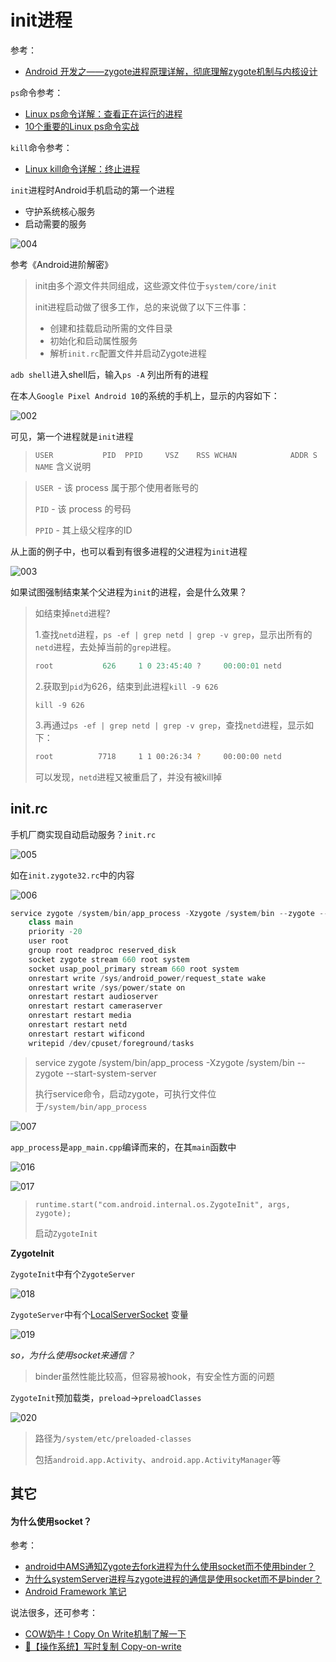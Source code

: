 # init进程

参考：

+ [Android 开发之——zygote进程原理详解，彻底理解zygote机制与内核设计](https://www.bilibili.com/video/BV1Z5411H7Gq?p=1&vd_source=308fc9b57cdc925a463da02262234ff6)



`ps`命令参考：

+ [Linux ps命令详解：查看正在运行的进程](http://c.biancheng.net/view/1062.html)
+ [10个重要的Linux ps命令实战](https://linux.cn/article-4743-1.html)



`kill`命令参考：

+ [Linux kill命令详解：终止进程](http://c.biancheng.net/view/1068.html)



`init`进程时Android手机启动的第一个进程

+ 守护系统核心服务
+ 启动需要的服务

![004](https://github.com/winfredzen/Android-Basic/blob/master/Framework/images/004.png)



参考《Android进阶解密》

> init由多个源文件共同组成，这些源文件位于`system/core/init`
>
> init进程启动做了很多工作，总的来说做了以下三件事：
>
> + 创建和挂载启动所需的文件目录
> + 初始化和启动属性服务
> + 解析`init.rc`配置文件并启动Zygote进程



`adb shell`进入shell后，输入`ps -A` 列出所有的进程

在本人`Google Pixel Android 10`的系统的手机上，显示的内容如下：

![002](https://github.com/winfredzen/Android-Basic/blob/master/Framework/images/002.png)

可见，第一个进程就是`init`进程

> `USER           PID  PPID     VSZ    RSS WCHAN            ADDR S NAME` 含义说明

> `USER `- 该 process 属于那个使用者账号的
>
> `PID`  - 该 process 的号码
>
> `PPID`  - 其上级父程序的ID



从上面的例子中，也可以看到有很多进程的父进程为`init`进程

![003](https://github.com/winfredzen/Android-Basic/blob/master/Framework/images/003.png)



如果试图强制结束某个父进程为`init`的进程，会是什么效果？

> 如结束掉`netd`进程?
>
> 1.查找`netd`进程，`ps -ef | grep netd | grep -v grep`，显示出所有的`netd`进程，去处掉当前的`grep`进程。
>
> ```java
> root           626     1 0 23:45:40 ?     00:00:01 netd
> ```
>
> 2.获取到`pid`为626，结束到此进程`kill -9 626`
>
> ```shell
> kill -9 626
> ```
>
> 3.再通过`ps -ef | grep netd | grep -v grep`，查找`netd`进程，显示如下：
>
> ```sh
> root          7718     1 1 00:26:34 ?     00:00:00 netd
> ```
>
> 可以发现，`netd`进程又被重启了，并没有被kill掉



## init.rc

手机厂商实现自动启动服务？`init.rc`

![005](https://github.com/winfredzen/Android-Basic/blob/master/Framework/images/005.png)

如在`init.zygote32.rc`中的内容

![006](https://github.com/winfredzen/Android-Basic/blob/master/Framework/images/006.png)

```java
service zygote /system/bin/app_process -Xzygote /system/bin --zygote --start-system-server
    class main
    priority -20
    user root
    group root readproc reserved_disk
    socket zygote stream 660 root system
    socket usap_pool_primary stream 660 root system
    onrestart write /sys/android_power/request_state wake
    onrestart write /sys/power/state on
    onrestart restart audioserver
    onrestart restart cameraserver
    onrestart restart media
    onrestart restart netd
    onrestart restart wificond
    writepid /dev/cpuset/foreground/tasks
```

> service zygote /system/bin/app_process -Xzygote /system/bin --zygote --start-system-server
>
> 执行service命令，启动zygote，可执行文件位于`/system/bin/app_process`

![007](https://github.com/winfredzen/Android-Basic/blob/master/Framework/images/007.png)



`app_process`是`app_main.cpp`编译而来的，在其`main`函数中

![016](https://github.com/winfredzen/Android-Basic/blob/master/Framework/images/016.png)

![017](https://github.com/winfredzen/Android-Basic/blob/master/Framework/images/017.png)

> `runtime.start("com.android.internal.os.ZygoteInit", args, zygote);`
>
> 启动`ZygoteInit`



**ZygoteInit**

`ZygoteInit`中有个`ZygoteServer`

![018](https://github.com/winfredzen/Android-Basic/blob/master/Framework/images/018.png)



`ZygoteServer`中有个[LocalServerSocket](https://cs.android.com/android/platform/superproject/+/master:frameworks/base/core/java/android/net/LocalServerSocket.java;drc=2dbfe014f76bc8789af9f74ef42e908e0fcc39e6;l=27) 变量

![019](https://github.com/winfredzen/Android-Basic/blob/master/Framework/images/019.png)

*so，为什么使用socket来通信？*

> binder虽然性能比较高，但容易被hook，有安全性方面的问题



`ZygoteInit`预加载类，`preload`->`preloadClasses`

![020](https://github.com/winfredzen/Android-Basic/blob/master/Framework/images/020.png)

> 路径为`/system/etc/preloaded-classes`
>
> 包括`android.app.Activity`、`android.app.ActivityManager`等



## 其它

####  为什么使用socket？

参考：

+ [android中AMS通知Zygote去fork进程为什么使用socket而不使用binder？](https://blog.csdn.net/rzleilei/article/details/125770598)
+ [为什么systemServer进程与zygote进程的通信是使用socket而不是binder？](https://blog.csdn.net/augfun/article/details/110790337)
+ [Android Framework 笔记](https://juejin.cn/post/7028895615304073223)

说法很多，还可参考：

+ [COW奶牛！Copy On Write机制了解一下](https://juejin.cn/post/6844903702373859335)
+ [📔【操作系统】写时复制 Copy-on-write](https://imageslr.com/2020/copy-on-write.html)





